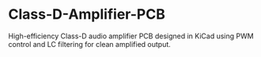 # Class-D-Amplifier-PCB
High-efficiency Class-D audio amplifier PCB designed in KiCad using PWM control and LC filtering for clean amplified output.
